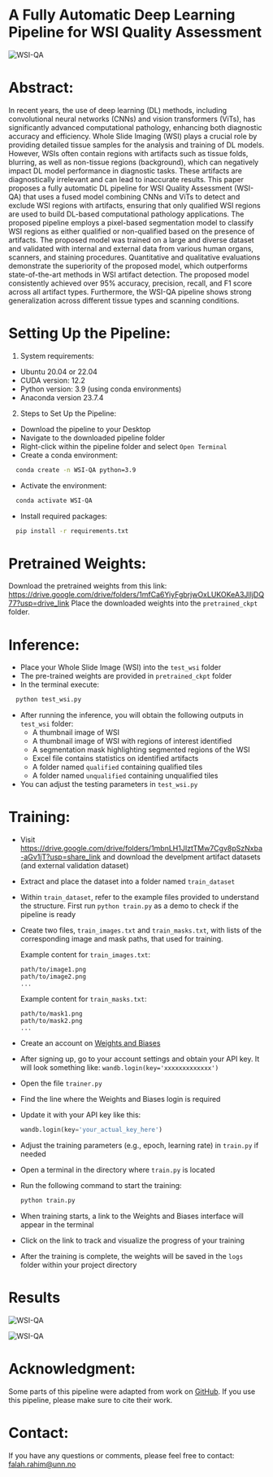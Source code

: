 # A Fully Automatic Deep Learning Pipeline for WSI Quality Assessment
![WSI-QA](./WSI-QA.bmp)
# Abstract: 
In recent years, the use of deep learning (DL) methods, including convolutional neural networks (CNNs) and vision transformers (ViTs), has significantly advanced computational pathology, enhancing both diagnostic accuracy and efficiency. Whole Slide Imaging (WSI) plays a crucial role by providing detailed tissue samples for the analysis and training of DL models. However, WSIs often contain regions with artifacts such as tissue folds, blurring, as well as non-tissue regions (background), which can negatively impact DL model performance in diagnostic tasks. These artifacts are diagnostically irrelevant and can lead to inaccurate results. This paper proposes a fully automatic DL pipeline for WSI Quality Assessment (WSI-QA) that uses a fused model combining CNNs and ViTs to detect and exclude WSI regions with artifacts, ensuring that only qualified WSI regions are used to build DL-based computational pathology applications. The proposed pipeline employs a pixel-based segmentation model to classify WSI regions as either qualified or non-qualified based on the presence of artifacts. The proposed model was trained on a large and diverse dataset and validated with internal and external data from various human organs, scanners, and staining procedures. Quantitative and qualitative evaluations demonstrate the superiority of the proposed model, which outperforms state-of-the-art methods in WSI artifact detection. The proposed model consistently achieved over 95% accuracy, precision, recall, and F1 score across all artifact types. Furthermore, the WSI-QA pipeline shows strong generalization across different tissue types and scanning conditions.
# Setting Up the Pipeline:
1. System requirements:
- Ubuntu 20.04 or 22.04
- CUDA version: 12.2
- Python version: 3.9 (using conda environments)
- Anaconda version 23.7.4

2. Steps to Set Up the Pipeline:
- Download the pipeline to your Desktop
- Navigate to the downloaded pipeline folder
- Right-click within the pipeline folder and select `Open Terminal`
- Create a conda environment:
```bash
  conda create -n WSI-QA python=3.9
```
- Activate the environment:
```bash
  conda activate WSI-QA
```
- Install required packages:
```bash
  pip install -r requirements.txt
```

# Pretrained Weights:

Download the pretrained weights from this link: https://drive.google.com/drive/folders/1mfCa6YiyFgbrjwOxLUKOKeA3JlIjDQ77?usp=drive_link
Place the downloaded weights into the `pretrained_ckpt` folder.

# Inference:

- Place your Whole Slide Image (WSI) into the `test_wsi` folder
- The pre-trained weights are provided in `pretrained_ckpt` folder
- In the terminal execute:
```bash
  python test_wsi.py
```
- After running the inference, you will obtain the following outputs in `test_wsi` folder:
  - A thumbnail image of WSI
  - A thumbnail image of WSI with regions of interest identified
  - A segmentation mask highlighting segmented regions of the WSI
  - Excel file contains statistics on identified artifacts
  - A folder named `qualified` containing qualified tiles
  - A folder named `unqualified` containing unqualified tiles
- You can adjust the testing parameters in `test_wsi.py`


# Training:

- Visit https://drive.google.com/drive/folders/1mbnLH1JIztTMw7Cgv8pSzNxba-aGv1jT?usp=share_link and download the develpment artifact datasets (and external validation dataset)
- Extract and place the dataset into a folder named `train_dataset`
- Within `train_dataset`, refer to the example files provided to understand the structure. First run `python train.py` as a demo to check if the pipeline is ready 
- Create two files, `train_images.txt` and `train_masks.txt`, with lists of the corresponding image and mask paths, that used for training.

     Example content for `train_images.txt`:
     ```
     path/to/image1.png
     path/to/image2.png
     ...
     ```
     Example content for `train_masks.txt`:
     ```
     path/to/mask1.png
     path/to/mask2.png
     ...
     ```
- Create an account on [Weights and Biases](https://docs.wandb.ai)
- After signing up, go to your account settings and obtain your API key. It will look something like: `wandb.login(key='xxxxxxxxxxxxx')`
- Open the file `trainer.py`
- Find the line where the Weights and Biases login is required
- Update it with your API key like this:
     ```python
     wandb.login(key='your_actual_key_here')
     ```
- Adjust the training parameters (e.g., epoch, learning rate) in `train.py` if needed
- Open a terminal in the directory where `train.py` is located
- Run the following command to start the training:
     ```bash
     python train.py
     ```
- When training starts, a link to the Weights and Biases interface will appear in the terminal
- Click on the link to track and visualize the progress of your training
- After the training is complete, the weights will be saved in the `logs` folder within your project directory

# Results 

![WSI-QA](./Performance-metrics.png)

![WSI-QA](./WSI-Segmentation.png)


# Acknowledgment:

Some parts of this pipeline were adapted from work on [GitHub](https://github.com/pengsl-lab/DHUnet). If you use this pipeline, please make sure to cite their work.


# Contact: 
If you have any questions or comments, please feel free to contact: falah.rahim@unn.no
